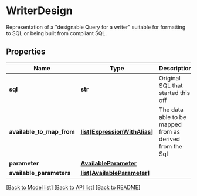 # WriterDesign

Representation of a \"designable Query for a writer\" suitable for formatting to SQL or being built from compliant SQL.

## Properties
Name | Type | Description | Notes
------------ | ------------- | ------------- | -------------
**sql** | **str** | Original SQL that started this off | 
**available_to_map_from** | [**list[ExpressionWithAlias]**](ExpressionWithAlias.md) | The data able to be mapped from as derived from the Sql | [optional] 
**parameter** | [**AvailableParameter**](AvailableParameter.md) |  | [optional] 
**available_parameters** | [**list[AvailableParameter]**](AvailableParameter.md) |  | [optional] 

[[Back to Model list]](../README.md#documentation-for-models) [[Back to API list]](../README.md#documentation-for-api-endpoints) [[Back to README]](../README.md)


